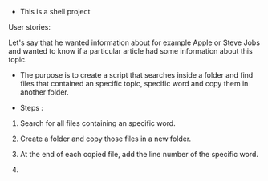 - This is a shell project

User stories:

Let's say that he wanted information about for example Apple or Steve Jobs and wanted to know if a particular article had some information about this topic.

* The purpose is to create a script that searches inside a folder and find files that contained an specific topic, specific word and copy them in another folder.

- Steps :

1. Search for all files containing an specific word. 

2. Create a folder and copy those files in a new folder.

3. At the end of each copied file, add the line number of the specific word.

4.

